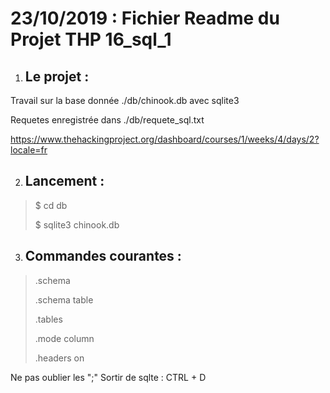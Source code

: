 <h1> 23/10/2019 : Fichier Readme du Projet THP 16_sql_1 </h1>

1. <h2> Le projet :</h2>

Travail sur la base donnée ./db/chinook.db avec sqlite3

Requetes enregistrée dans ./db/requete_sql.txt

https://www.thehackingproject.org/dashboard/courses/1/weeks/4/days/2?locale=fr

2. <h2> Lancement :</2>

>$ cd db
> 
>$ sqlite3 chinook.db

3. <h2> Commandes courantes :  </h2>

> .schema 
>
> .schema table
>
> .tables 
>
> .mode column
>
> .headers on

Ne pas oublier les ";"
Sortir de sqlte : CTRL + D